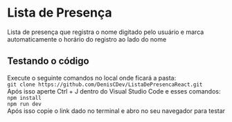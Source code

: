 # Lista de Presença
Lista de presença que registra o nome digitado pelo usuário e marca automaticamente o horário do registro ao lado do nome

## Testando o código
Execute o seguinte comandos no local onde ficará a pasta:  
`git clone https://github.com/DenisCDev/ListaDePresencaReact.git`  
Após isso aperte Ctrl + J dentro do Visual Studio Code e esses comandos:  
`npm install`  
`npm run dev`  
Após isso copie o link dado no terminal e abro no seu navegador para testar
